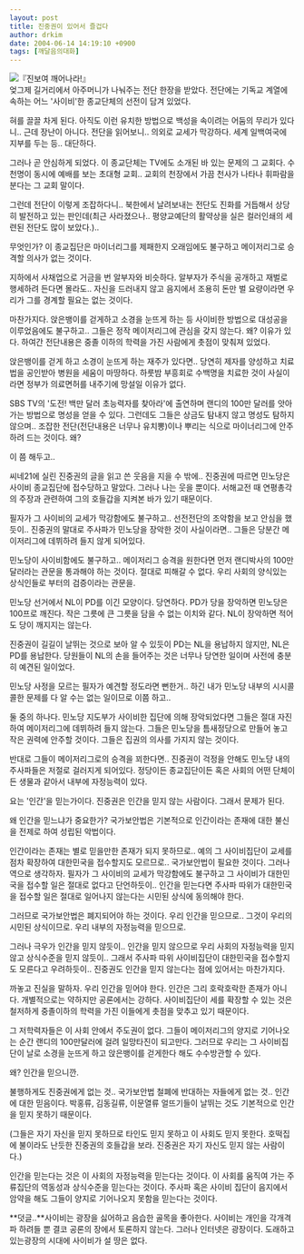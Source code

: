 ```yaml
---
layout: post
title: 진중권이 있어서 즐겁다
author: drkim
date: 2004-06-14 14:19:10 +0900
tags: [깨달음의대화]
---
```

![](http://drkimz.com/technote/board/KDR/upimg/1087188712.jpg)『진보여 깨어나라!』   
엊그제 길거리에서 아주머니가 나눠주는 전단 한장을 받았다. 전단에는 기독교 계열에 속하는 어느 '사이비'한 종교단체의 선전이 담겨 있었다. 
  
  
혀를 끌끌 차게 된다. 아직도 이런 유치한 방법으로 백성을 속이려는 어둠의 무리가 있다니.. 근데 장난이 아니다. 전단을 읽어보니.. 의외로 교세가 막강하다. 세계 일백여국에 지부를 두는 등.. 대단하다.    
  
그러나 곧 안심하게 되었다. 이 종교단체는 TV에도 소개된 바 있는 문제의 그 교회다. 수천명이 동시에 예배를 보는 초대형 교회.. 교회의 천장에서 가끔 천사가 나타나 휘파람을 분다는 그 교회 말이다.    
  
그런데 전단이 이렇게 조잡하다니.. 북한에서 날려보내는 전단도 진화를 거듭해서 상당히 발전하고 있는 판인데(최근 사라졌으나.. 평양교예단의 활약상을 실은 컬러인쇄의 세련된 전단도 많이 보았다.)..    
  
무엇인가? 이 종교집단은 마이너리그를 제패한지 오래임에도 불구하고 메이저리그로 승격할 의사가 없는 것이다.    
  
지하에서 사채업으로 거금을 번 알부자와 비슷하다. 알부자가 주식을 공개하고 재벌로 행세하려 든다면 몰라도.. 자신을 드러내지 않고 음지에서 조용히 돈만 벌 요량이라면 우리가 그를 경계할 필요는 없는 것이다.    
  
마찬가지다. 앉은뱅이를 걷게하고 소경을 눈뜨게 하는 등 사이비한 방법으로 대성공을 이루었음에도 불구하고.. 그들은 정작 메이저리그에 관심을 갖지 않는다. 왜? 이유가 있다. 하여간 전단내용은 중졸 이하의 학력을 가진 사람에게 촛점이 맞춰져 있었다.    
  
앉은뱅이를 걷게 하고 소경이 눈뜨게 하는 재주가 있다면.. 당연히 제자를 양성하고 치료법을 공인받아 병원을 세움이 마땅하다. 하룻밤 부흥회로 수백명을 치료한 것이 사실이라면 정부가 의료면허를 내주기에 망설일 이유가 없다.    
  
SBS TV의 '도전! 백만 달러 초능력자를 찾아라'에 출연하며 랜디의 100만 달러를 앗아가는 방법으로 명성을 얻을 수 있다. 그런데도 그들은 상금도 탐내지 않고 명성도 탐하지 않으며.. 조잡한 전단(전단내용은 너무나 유치뽕)이나 뿌리는 식으로 마이너리그에 안주하려 드는 것이다. 왜?    
  
이 쯤 해두고..    
  
씨네21에 실린 진중권의 글을 읽고 쓴 웃음을 지을 수 밖에.. 진중권에 따르면 민노당은 사이비 종교집단에 접수당하고 말았다. 그러나 나는 웃을 뿐이다. 서해교전 때 연평총각의 주장과 관련하여 그의 호들갑을 지켜본 바가 있기 때문이다.    
  
필자가 그 사이비의 교세가 막강함에도 불구하고.. 선전전단의 조악함을 보고 안심을 했듯이.. 진중권의 말대로 주사파가 민노당을 장악한 것이 사실이라면.. 그들은 당분간 메이저리그에 데뷔하려 들지 않게 되어있다. 
  
  
민노당이 사이비함에도 불구하고.. 메이저리그 승격을 원한다면 먼저 랜디박사의 100만 달러라는 관문을 통과해야 하는 것이다. 절대로 피해갈 수 없다. 우리 사회의 양식있는 상식인들로 부터의 검증이라는 관문을.    
  
민노당 선거에서 NL이 PD를 이긴 모양이다. 당연하다. PD가 당을 장악하면 민노당은 100프로 깨진다. 작은 그릇에 큰 그릇을 담을 수 없는 이치와 같다. NL이 장악하면 적어도 당이 깨지지는 않는다. 
  
  
진중권이 길길이 날뛰는 것으로 보아 알 수 있듯이 PD는 NL을 용납하지 않지만, NL은 PD를 용납한다. 당원들이 NL의 손을 들어주는 것은 너무나 당연한 일이며 사전에 충분히 예견된 일이었다.    
  
민노당 사정을 모르는 필자가 예견할 정도라면 뻔한거.. 하긴 내가 민노당 내부의 시시콜콜한 문제를 다 알 수는 없는 일이므로 이쯤 하고..    
  
둘 중의 하나다. 민노당 지도부가 사이비한 집단에 의해 장악되었다면 그들은 절대 자진하여 메이저리그에 데뷔하려 들지 않는다. 그들은 민노당을 틈새정당으로 만들어 놓고 작은 권력에 안주할 것이다. 그들은 집권의 의사를 가지지 않는 것이다.    
  
반대로 그들이 메이저리그로의 승격을 꾀한다면.. 진중권이 걱정을 안해도 민노당 내의 주사파들은 저절로 걸러지게 되어있다. 정당이든 종교집단이든 혹은 사회의 어떤 단체이든 생물과 같아서 내부에 자정능력이 있다. 
  
  
요는 '인간'을 믿는가이다. 진중권은 인간을 믿지 않는 사람이다. 그래서 문제가 된다.    
  
왜 인간을 믿느냐가 중요한가? 국가보안법은 기본적으로 인간이라는 존재에 대한 불신을 전제로 하여 성립된 악법이다.    
  
인간이라는 존재는 별로 믿을만한 존재가 되지 못하므로.. 예의 그 사이비집단이 교세를 점차 확장하여 대한민국을 접수할지도 모르므로.. 국가보안법이 필요한 것이다. 그러나 역으로 생각하자. 필자가 그 사이비의 교세가 막강함에도 불구하고 그 사이비가 대한민국을 접수할 일은 절대로 없다고 단언하듯이.. 인간을 믿는다면 주사파 따위가 대한민국을 접수할 일은 절대로 일어나지 않는다는 시민된 상식에 동의해야 한다.    
  
그러므로 국가보안법은 폐지되어야 하는 것이다. 우리 인간을 믿으므로.. 그것이 우리의 시민된 상식이므로. 우리 내부의 자정능력을 믿으므로. 
  
  
그러나 극우가 인간을 믿지 않듯이.. 인간을 믿지 않으므로 우리 사회의 자정능력을 믿지 않고 상식수준을 믿지 않듯이.. 그래서 주사파 따위 사이비집단이 대한민국을 접수할지도 모른다고 우려하듯이.. 진중권도 인간을 믿지 않는다는 점에 있어서는 마찬가지다.    
  
까놓고 진실을 말하자. 우리 인간을 믿어야 한다. 인간은 그리 호락호락한 존재가 아니다. 개별적으로는 약하지만 공론에서는 강하다. 사이비집단이 세를 확장할 수 있는 것은 철저하게 중졸이하의 학력을 가진 이들에게 촛점을 맞추고 있기 때문이다.    
  
그 저학력자들은 이 사회 안에서 주도권이 없다. 그들이 메이저리그의 양지로 기어나오는 순간 랜디의 100만달러에 걸려 일망타진이 되고만다. 그러므로 우리는 그 사이비집단이 날로 소경을 눈뜨게 하고 앉은뱅이를 걷게한다 해도 수수방관할 수 있다.    
  
왜? 인간을 믿으니깐.    
  
불행하게도 진중권에게 없는 것.. 국가보안법 철폐에 반대하는 자들에게 없는 것.. 인간에 대한 믿음이다. 박홍류, 김동길류, 이문열류 얼뜨기들이 날뛰는 것도 기본적으로 인간을 믿지 못하기 때문이다. 
  
  
(그들은 자기 자신을 믿지 못하므로 타인도 믿지 못하고 이 사회도 믿지 못한다. 호떡집에 불이라도 난듯한 진중권의 호들갑을 보라. 진중권은 자기 자신도 믿지 않는 사람이다.)    
  
인간을 믿는다는 것은 이 사회의 자정능력을 믿는다는 것이다. 이 사회를 움직여 가는 주류집단의 역동성과 상식수준을 믿는다는 것이다. 주사파 혹은 사이비 집단이 음지에서 암약을 해도 그들이 양지로 기어나오지 못함을 믿는다는 것이다.    
  
**덧글..**사이비는 광장을 싫어하고 음습한 골목을 좋아한다. 사이비는 개인을 각개격파 하려들 뿐 결코 공론의 장에서 토론하지 않는다. 그러나 인터넷은 광장이다. 도래하고 있는광장의 시대에 사이비가 설 땅은 없다.